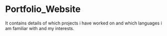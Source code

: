 # Portfolio_Website
It contains details of which projects i have worked on and which languages i am familiar with and my interests.
